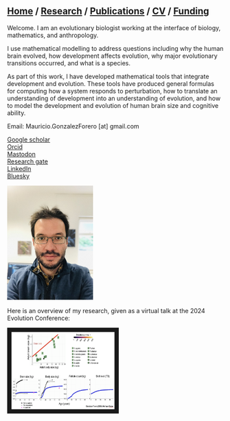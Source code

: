 ## [Home](https://mauriciogforero.github.io) / [Research](https://mauriciogforero.github.io/research) / [Publications](https://mauriciogforero.github.io/publications) / [CV](https://mauriciogforero.github.io/cv) / [Funding](https://mauriciogforero.github.io/funding)


Welcome. I am an evolutionary biologist working at the interface of biology, mathematics, and anthropology. 

I use mathematical modelling to address questions including why the human brain evolved, how development affects evolution, why major evolutionary transitions occurred, and what is a species. 

As part of this work, I have developed mathematical tools that integrate development and evolution. These tools have produced general formulas for computing how a system responds to perturbation, how to translate an understanding of development into an understanding of evolution, and how to model the development and evolution of human brain size and cognitive ability. 

Email: Mauricio.GonzalezForero [at] gmail.com 

[Google scholar](https://scholar.google.com/citations?authuser=1&user=WIXuy2kAAAAJ)  
[Orcid](https://orcid.org/0000-0003-1015-3089)  
[Mastodon](https://fediscience.org/deck/@MauricioGForero)  
[Research gate](https://www.researchgate.net/profile/Mauricio-Gonzalez-Forero)  
[LinkedIn](https://www.linkedin.com/in/mauricio-gonzalez-forero/)  
[Bluesky](https://bsky.app/profile/mauriciogforero.bsky.social)

<img src="docs/assets/images/Gonzalez-Forero-2023.jpeg" alt="photo of Mauricio" width="200"/>

Here is an overview of my research, given as a virtual talk at the 2024 Evolution Conference:

<a href="https://www.youtube.com/watch?feature=player_embedded&v=lXyhTDWSVfg&list=PLnl_pi1g6Uve0ZkdmIUjGw3fu91avxcE3&index=157&t=3403s
" target="_blank"><img src="docs/assets/images/TalkThumbnail.png" 
alt="Research overview in 15 min talk" width="240" height="180" border="10" /></a>
